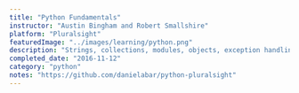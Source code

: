 ```yaml
---
title: "Python Fundamentals"
instructor: "Austin Bingham and Robert Smallshire"
platform: "Pluralsight"
featuredImage: "../images/learning/python.png"
description: "Strings, collections, modules, objects, exception handling, iterables, classes, file management, shipping code."
completed_date: "2016-11-12"
category: "python"
notes: "https://github.com/danielabar/python-pluralsight"
---
```

